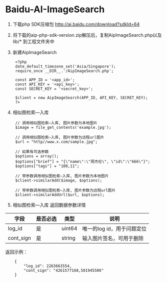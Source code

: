 # Baidu-AI-ImageSearch

1. 下载php SDK压缩包 http://ai.baidu.com/download?sdkId=64  
1. 将下载的aip-php-sdk-version.zip解压后，复制AipImageSearch.php以及lib/* 到工程文件夹中  
1. 新建AipImageSearch  

		<?php
		date_default_timezone_set('Asia/Singapore');
		require_once __DIR__.'/AipImageSearch.php';

		const APP_ID = '<app_id>';
		const API_KEY = '<api_key>';
		const SECRET_KEY = '<secret_key>';

		$client = new AipImageSearch(APP_ID, API_KEY, SECRET_KEY);
		?>
1. 相似图检索—入库  

		// 调用相似图检索—入库, 图片参数为本地图片
		$image = file_get_contents('example.jpg');

		// 调用相似图检索—入库, 图片参数为远程url图片
		$url = "http//www.x.com/sample.jpg";

		// 如果有可选参数
		$options = array();
		$options["brief"] = "{\"name\":\"周杰伦\", \"id\":\"666\"}";
		$options["tags"] = "100,11";

		// 带参数调用相似图检索—入库, 图片参数为本地图片
		$client->similarAdd($image, $options);

		// 带参数调用相似图检索—入库, 图片参数为远程url图片
		$client->similarAddUrl($url, $options);
1. 相似图检索—入库 返回数据参数详情

|字段|是否必选|类型|说明|
|-|-|-|-|
|log_id|是|uint64|唯一的log id，用于问题定位|
|cont_sign|是|string|输入图片签名，可用于删除|

返回示例：

		{
			"log_id": 2263663554,
			"cont_sign": "4261577168,501945506"
		}
